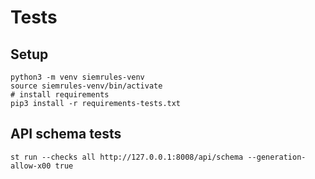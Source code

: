 # Tests

## Setup

```shell
python3 -m venv siemrules-venv
source siemrules-venv/bin/activate
# install requirements
pip3 install -r requirements-tests.txt
````

## API schema tests

```shell
st run --checks all http://127.0.0.1:8008/api/schema --generation-allow-x00 true
```